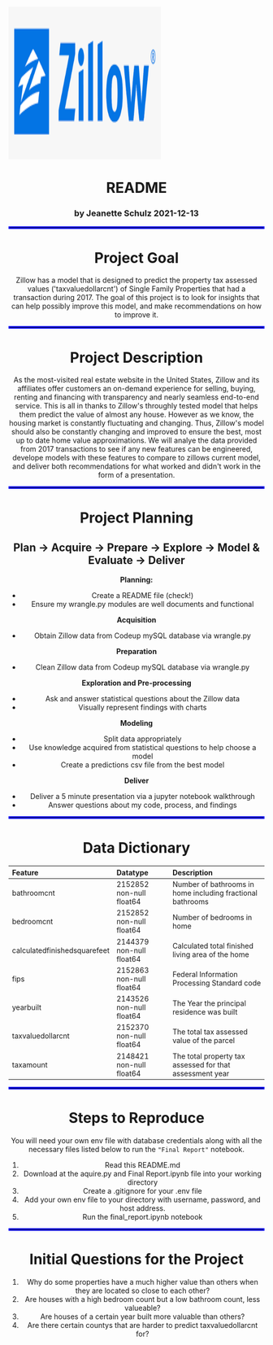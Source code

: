 <img src="Images/zillow_logo.png" alt="Zillow Logo" title="Zillow Logo" width="300" height="300" align="center"/>
    

<div align="center">

# README

<div align="center">

### by Jeanette Schulz 2021-12-13

<hr style="border:2px solid blue"> </hr>

# Project Goal
Zillow has a model that is designed to predict the property tax assessed values ('taxvaluedollarcnt') of Single Family Properties that had a transaction during 2017. The goal of this project is to look for insights that can help possibly improve this model, and make recommendations on how to improve it. 



<hr style="border:2px solid blue"> </hr>

# Project Description
As the most-visited real estate website in the United States, Zillow and its affiliates offer customers an on-demand experience for selling, buying, renting and financing with transparency and nearly seamless end-to-end service. This is all in thanks to Zillow's throughly tested model that helps them predict the value of almost any house. However as we know, the housing market is constantly fluctuating and changing. Thus, Zillow's model should also be constantly changing and improved to ensure the best, most up to date home value approximations. We will analye the data provided from 2017 transactions to see if any new features can be engineered, develope models with these features to compare to zillows current model, and deliver both recommendations for what worked and didn't work in the form of a presentation.


<hr style="border:2px solid blue"> </hr>

# Project Planning
## Plan -> Acquire -> Prepare -> Explore -> Model & Evaluate -> Deliver

<b>Planning:</b>  
- Create a README file (check!)
- Ensure my wrangle.py modules are well documents and functional

<b>Acquisition </b>  
- Obtain Zillow data from Codeup mySQL database via wrangle.py

<b>Preparation</b>  
- Clean Zillow data from Codeup mySQL database via wrangle.py

<b>Exploration and Pre-processing</b>  
- Ask and answer statistical questions about the Zillow data
- Visually represent findings with charts

<b>Modeling</b>  
- Split data appropriately 
- Use knowledge acquired from statistical questions to help choose a model
- Create a predictions csv file from the best model

<b>Deliver</b>  
- Deliver a 5 minute presentation via a jupyter notebook walkthrough 
- Answer questions about my code, process, and findings



<hr style="border:2px solid blue"> </hr>

# Data Dictionary

| Feature                       | Datatype                  | Description                                                        |
|:------------------------------|:--------------------------|:-------------------------------------------------------------------|
| bathroomcnt                   | 2152852 non-null  float64 | Number of bathrooms in home including fractional bathrooms
| bedroomcnt                    | 2152852 non-null  float64 | Number of bedrooms in home 
| calculatedfinishedsquarefeet  | 2144379 non-null  float64 | Calculated total finished living area of the home 
| fips                          | 2152863 non-null  float64 | Federal Information Processing Standard code 
| yearbuilt                     | 2143526 non-null  float64 | The Year the principal residence was built 
| taxvaluedollarcnt             | 2152370 non-null  float64 | The total tax assessed value of the parcel
| taxamount                     | 2148421 non-null  float64 | The total property tax assessed for that assessment year

<hr style="border:2px solid blue"> </hr>

# Steps to Reproduce

You will need your own env file with database credentials along with all the necessary files listed below to run the `"Final Report"` notebook.

 1. Read this README.md
 2. Download at the aquire.py and Final Report.ipynb file into your working directory
 3. Create a .gitignore for your .env file
 4. Add your own env file to your directory with username, password, and host address. 
 5. Run the final_report.ipynb notebook

<hr style="border:2px solid blue"> </hr>


# Initial Questions for the Project

1. Why do some properties have a much higher value than others when they are located so close to each other?  
2. Are houses with a high bedroom count but a low bathroom count, less valueable?
3. Are houses of a certain year built more valuable than others?
4. Are there certain countys that are harder to predict taxvaluedollarcnt for?
